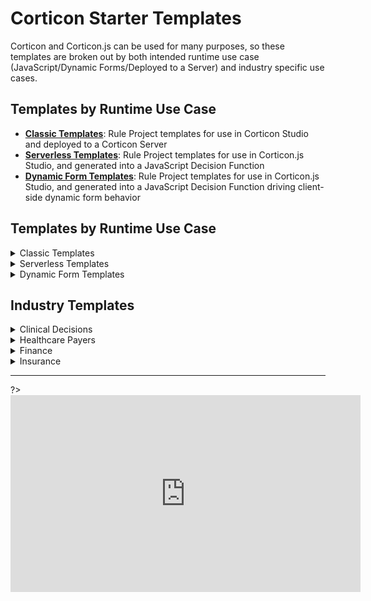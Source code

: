 # Corticon Starter Templates

Corticon and Corticon.js can be used for many purposes, so these templates are broken out by both intended runtime use case (JavaScript/Dynamic Forms/Deployed to a Server) and industry specific use cases. 

## Templates by Runtime Use Case


- **[Classic Templates](classic-templates/README.md)**: Rule Project templates for use in Corticon Studio and deployed to a Corticon Server
- **[Serverless Templates](js-templates/README.md)**: Rule Project templates for use in Corticon.js Studio, and generated into a JavaScript Decision Function
- **[Dynamic Form Templates](form-templates/README.md)**: Rule Project templates for use in Corticon.js Studio, and generated into a JavaScript Decision Function driving client-side dynamic form behavior 

<section>
  <h1>Templates by Runtime Use Case </h1>
  <details>
    <summary>Classic Templates</summary>
    <p>
      Lorem ipsum dolor sit amet, eu alia suscipit mei. Reque iriure delectus vix id, ex sed forensibus suscipiantur. In eos exerci mollis apeirian, an qui latine alienum. Ad mea libris maluisset, consul assueverit sea ex.
    </p>
  </details>
  <details>
    <summary>Serverless Templates</summary>
    <p>
         </p>
  </details>
  <details>
    <summary>Dynamic Form Templates
    </summary>
    <p></p>
  </details>

</section>


<section>
  <h1>Industry Templates  </h1>
  <details>
    <summary>Clinical Decisions</summary>
    <p>
      Lorem ipsum dolor sit amet, eu alia suscipit mei. Reque iriure delectus vix id, ex sed forensibus suscipiantur. In eos exerci mollis apeirian, an qui latine alienum. Ad mea libris maluisset, consul assueverit sea ex.
    </p>
  </details>
  <details>
    <summary>Healthcare Payers</summary>
    <p>
         </p>
  </details>
  <details>
    <summary>Finance
    </summary>
    <p></p>
  </details>
  <details>
    <summary>Insurance
    </summary>
    <p>. </p>
  </details>
</section>

---
?> <iframe width="560" height="315" src="https://www.youtube.com/embed/J4Mizdn3cEk" title="YouTube video player" frameborder="0" allow="accelerometer; autoplay; clipboard-write; encrypted-media; gyroscope; picture-in-picture; web-share" allowfullscreen></iframe>

<!-- ## Corticon Starter Rule Vocabularies

These are pre-built rule vocabularies, generated from JSON schemas and other data model representations of openly available ontologies. 
 -->



